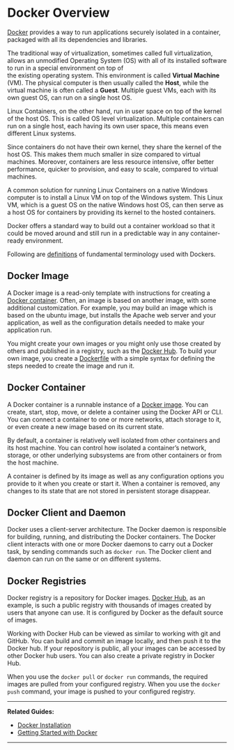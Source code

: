 # Docker Overview

[Docker][1] provides a way to run applications securely isolated in a container, packaged with all 
its dependencies and libraries.

The traditional way of virtualization, sometimes called full virtualization, allows an unmodified 
Operating System (OS) with all of its installed software to run in a special environment on top of  
the existing operating system. This environment is called **Virtual Machine** (VM). The physical 
computer is then usually called the **Host**, while the virtual machine is often called a **Guest**.
Multiple guest VMs, each with its own guest OS, can run on a single host OS.

Linux Containers, on the other hand, run in user space on top of the kernel of the host OS. This is 
called OS level virtualization. Multiple containers can run on a single host, each having its own 
user space, this means even different Linux systems. 

Since containers do not have their own kernel, they share the kernel of the host OS. This makes them 
much smaller in size compared to virtual machines. Moreover, containers are less resource intensive, 
offer better performance, quicker to provision, and easy to scale, compared to virtual machines.

A common solution for running Linux Containers on a native Windows computer is to install a Linux VM 
on top of the Windows system. This Linux VM, which is a guest OS on the native Windows host OS, can 
then serve as a host OS for containers by providing its kernel to the hosted containers.

Docker offers a standard way to build out a container workload so that it could be moved around and 
still run in a predictable way in any container-ready environment.

Following are [definitions][2] of fundamental terminology used with Dockers.

## Docker Image

A Docker image is a read-only template with instructions for creating a 
[Docker container](#docker-container). 
Often, an image is based on another image, with some additional customization. For example, you may 
build an image which is based on the ubuntu image, but installs the Apache web server and your 
application, as well as the configuration details needed to make your application run.

You might create your own images or you might only use those created by others and published in a 
registry, such as the [Docker Hub][3]. To build your own image, you create a [Dockerfile][4] with a 
simple syntax for defining the steps needed to create the image and run it.

## Docker Container

A Docker container is a runnable instance of a [Docker image](#docker-image). You can create, start, 
stop, move, or delete a container using the Docker API or CLI. You can connect a container to one or 
more networks, attach storage to it, or even create a new image based on its current state.

By default, a container is relatively well isolated from other containers and its host machine. You 
can control how isolated a container’s network, storage, or other underlying subsystems are from 
other containers or from the host machine.

A container is defined by its image as well as any configuration options you provide to it when you 
create or start it. When a container is removed, any changes to its state that are not stored in 
persistent storage disappear.

## Docker Client and Daemon

Docker uses a client-server architecture. The Docker daemon is responsible for building, running, 
and distributing the Docker containers. The Docker client interacts with one or more Docker daemons 
to carry out a Docker task, by sending commands such as `docker run`. The Docker client and daemon 
can run on the same or on different systems.

## Docker Registries

Docker registry is a repository for Docker images. [Docker Hub][3], as an example, is such a public 
registry with thousands of images created by users that anyone can use. It is configured by Docker 
as the default source of images. 

Working with Docker Hub can be viewed as similar to working with git and GitHub. You can build and 
commit an image locally, and then push it to the Docker hub. If your repository is public, all your 
images can be accessed by other Docker hub users. You can also create a private registry in Docker 
Hub.

When you use the `docker pull` or `docker run` commands, the required images are pulled from your 
configured registry. When you use the `docker push` command, your image is pushed to your configured 
registry.

---

**Related Guides:**

- [Docker Installation][5]
- [Getting Started with Docker][6]

---

[1]: https://docs.docker.com/
[2]: https://docs.docker.com/engine/docker-overview/#docker-objects
[3]: https://hub.docker.com/
[4]: /Topics/Dockerfile
[5]: /Guides/Docker/Docker%20Installation
[6]: /Guides/Docker/Getting%20Started%20with%20Docker

